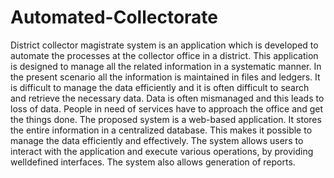 # Automated-Collectorate
District collector magistrate system is an application which is developed to automate the processes at the collector office in a district. This application is designed to manage all the related information in a systematic manner. In the present scenario all the information is maintained in files and ledgers. It is difficult to
manage the data efficiently and it is often difficult to search and retrieve the necessary data. Data
is often mismanaged and this leads to loss of data. People in need of services have to approach
the office and get the things done.
The proposed system is a web-based application. It stores the entire information in a centralized
database. This makes it possible to manage the data efficiently and effectively. The system
allows users to interact with the application and execute various operations, by providing welldefined interfaces. The system also allows generation of reports.

 

